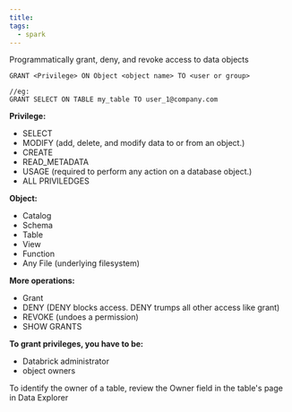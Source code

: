 ```yaml
---
title: 
tags:
  - spark
---
```

Programmatically grant, deny, and revoke access to data objects
```
GRANT <Privilege> ON Object <object name> TO <user or group>

//eg:
GRANT SELECT ON TABLE my_table TO user_1@company.com
```

**Privilege:**
- SELECT
- MODIFY (add, delete, and modify data to or from an object.)
- CREATE
- READ_METADATA
- USAGE (required to perform any action on a database object.)
- ALL PRIVILEDGES

**Object:**
- Catalog
- Schema
- Table
- View
- Function
- Any File (underlying filesystem)

**More operations:**
- Grant
- DENY (DENY blocks access. DENY trumps all other access like grant)
- REVOKE (undoes a permission)
- SHOW GRANTS

**To grant privileges, you have to be:**
- Databrick administrator
- object owners

To identify the owner of a table, review the Owner field in the table's page in Data Explorer